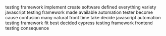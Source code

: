 testing framework implement create software defined everything variety javascript testing framework made available automation tester become cause confusion many natural front time take decide javascript automation testing framework fit best decided cypress testing framework frontend testing consequence